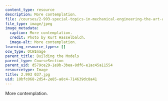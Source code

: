 ```yaml
---
content_type: resource
description: More contemplation.
file: /courses/2-993-special-topics-in-mechanical-engineering-the-art-and-science-of-boat-design-january-iap-2007/10bfc0682d542e85a8c4714639dc8a41_2993037.jpg
file_type: image/jpeg
image_metadata:
  caption: More contemplation.
  credit: Photo by Kurt Hasselbalch.
  image-alt: More contemplation.
learning_resource_types: []
ocw_type: OCWImage
parent_title: Building the Models
parent_type: CourseSection
parent_uid: d579ce29-1e9b-3bea-8df6-e1ac45a11554
resourcetype: Image
title: 2.993 037.jpg
uid: 10bfc068-2d54-2e85-a8c4-714639dc8a41
---
```

More contemplation.